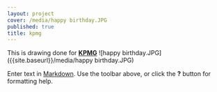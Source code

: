 ```yaml
---
layout: project
cover: /media/happy birthday.JPG
published: true
title: kpmg
---
```




This is drawing done for **[KPMG](http://www.kpmg.com/lu/en/pages/default.aspx)**
![happy birthday.JPG]({{site.baseurl}}/media/happy birthday.JPG)

Enter text in [Markdown](http://daringfireball.net/projects/markdown/). Use the toolbar above, or click the **?** button for formatting help.
